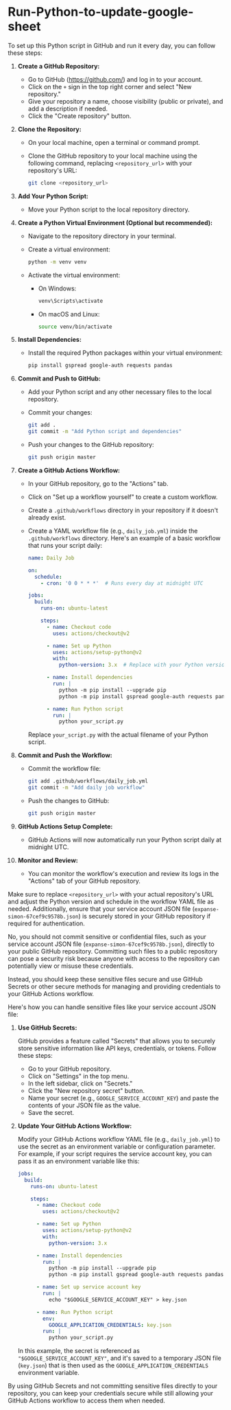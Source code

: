 # Run-Python-to-update-google-sheet

To set up this Python script in GitHub and run it every day, you can follow these steps:

1. **Create a GitHub Repository:**

   - Go to GitHub (https://github.com/) and log in to your account.
   - Click on the `+` sign in the top right corner and select "New repository."
   - Give your repository a name, choose visibility (public or private), and add a description if needed.
   - Click the "Create repository" button.

2. **Clone the Repository:**

   - On your local machine, open a terminal or command prompt.
   - Clone the GitHub repository to your local machine using the following command, replacing `<repository_url>` with your repository's URL:

     ```bash
     git clone <repository_url>
     ```

3. **Add Your Python Script:**

   - Move your Python script to the local repository directory.

4. **Create a Python Virtual Environment (Optional but recommended):**

   - Navigate to the repository directory in your terminal.
   - Create a virtual environment:

     ```bash
     python -m venv venv
     ```

   - Activate the virtual environment:

     - On Windows:

       ```bash
       venv\Scripts\activate
       ```

     - On macOS and Linux:

       ```bash
       source venv/bin/activate
       ```

5. **Install Dependencies:**

   - Install the required Python packages within your virtual environment:

     ```bash
     pip install gspread google-auth requests pandas
     ```

6. **Commit and Push to GitHub:**

   - Add your Python script and any other necessary files to the local repository.
   - Commit your changes:

     ```bash
     git add .
     git commit -m "Add Python script and dependencies"
     ```

   - Push your changes to the GitHub repository:

     ```bash
     git push origin master
     ```

7. **Create a GitHub Actions Workflow:**

   - In your GitHub repository, go to the "Actions" tab.
   - Click on "Set up a workflow yourself" to create a custom workflow.
   - Create a `.github/workflows` directory in your repository if it doesn't already exist.

   - Create a YAML workflow file (e.g., `daily_job.yml`) inside the `.github/workflows` directory. Here's an example of a basic workflow that runs your script daily:

     ```yaml
     name: Daily Job

     on:
       schedule:
         - cron: '0 0 * * *'  # Runs every day at midnight UTC

     jobs:
       build:
         runs-on: ubuntu-latest

         steps:
           - name: Checkout code
             uses: actions/checkout@v2

           - name: Set up Python
             uses: actions/setup-python@v2
             with:
               python-version: 3.x  # Replace with your Python version

           - name: Install dependencies
             run: |
               python -m pip install --upgrade pip
               python -m pip install gspread google-auth requests pandas

           - name: Run Python script
             run: |
               python your_script.py
     ```

     Replace `your_script.py` with the actual filename of your Python script.

8. **Commit and Push the Workflow:**

   - Commit the workflow file:

     ```bash
     git add .github/workflows/daily_job.yml
     git commit -m "Add daily job workflow"
     ```

   - Push the changes to GitHub:

     ```bash
     git push origin master
     ```

9. **GitHub Actions Setup Complete:**

   - GitHub Actions will now automatically run your Python script daily at midnight UTC.

10. **Monitor and Review:**

    - You can monitor the workflow's execution and review its logs in the "Actions" tab of your GitHub repository.

Make sure to replace `<repository_url>` with your actual repository's URL and adjust the Python version and schedule in the workflow YAML file as needed. Additionally, ensure that your service account JSON file (`expanse-simon-67cef9c9578b.json`) is securely stored in your GitHub repository if required for authentication.

No, you should not commit sensitive or confidential files, such as your service account JSON file (`expanse-simon-67cef9c9578b.json`), directly to your public GitHub repository. Committing such files to a public repository can pose a security risk because anyone with access to the repository can potentially view or misuse these credentials.

Instead, you should keep these sensitive files secure and use GitHub Secrets or other secure methods for managing and providing credentials to your GitHub Actions workflow.

Here's how you can handle sensitive files like your service account JSON file:

1. **Use GitHub Secrets:**

   GitHub provides a feature called "Secrets" that allows you to securely store sensitive information like API keys, credentials, or tokens. Follow these steps:

   - Go to your GitHub repository.
   - Click on "Settings" in the top menu.
   - In the left sidebar, click on "Secrets."
   - Click the "New repository secret" button.
   - Name your secret (e.g., `GOOGLE_SERVICE_ACCOUNT_KEY`) and paste the contents of your JSON file as the value.
   - Save the secret.

2. **Update Your GitHub Actions Workflow:**

   Modify your GitHub Actions workflow YAML file (e.g., `daily_job.yml`) to use the secret as an environment variable or configuration parameter. For example, if your script requires the service account key, you can pass it as an environment variable like this:

   ```yaml
   jobs:
     build:
       runs-on: ubuntu-latest

       steps:
         - name: Checkout code
           uses: actions/checkout@v2

         - name: Set up Python
           uses: actions/setup-python@v2
           with:
             python-version: 3.x

         - name: Install dependencies
           run: |
             python -m pip install --upgrade pip
             python -m pip install gspread google-auth requests pandas

         - name: Set up service account key
           run: |
             echo "$GOOGLE_SERVICE_ACCOUNT_KEY" > key.json

         - name: Run Python script
           env:
             GOOGLE_APPLICATION_CREDENTIALS: key.json
           run: |
             python your_script.py
   ```

   In this example, the secret is referenced as `"$GOOGLE_SERVICE_ACCOUNT_KEY"`, and it's saved to a temporary JSON file (`key.json`) that is then used as the `GOOGLE_APPLICATION_CREDENTIALS` environment variable.

By using GitHub Secrets and not committing sensitive files directly to your repository, you can keep your credentials secure while still allowing your GitHub Actions workflow to access them when needed.